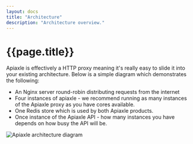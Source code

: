 ```yaml
---
layout: docs
title: "Architecture"
description: "Architecture overview."
---
```


# {{page.title}}

Apiaxle is effectively a HTTP proxy meaning it's really easy to slide
it into your existing architecture. Below is a simple diagram which
demonstrates the following:

* An Nginx server round-robin distributing requests from the internet
* Four instances of apiaxle - we recommend running as many instances
  of the Apiaxle proxy as you have cores available.
* One Redis store which is used by both Apiaxle products.
* Once instance of the Apiaxle API - how many instances you have
  depends on how busy the API will be. 

![Apiaxle architecture diagram](http://github.com/philjackson/apiaxle/raw/master/proxy/docs/sample-architecture.png)
